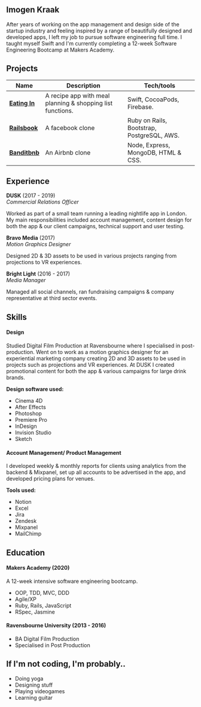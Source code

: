 ## Imogen Kraak

After years of working on the app management and design side of the startup industry and feeling inspired by a range of beautifully designed and developed apps, I left my job to pursue software engineering full time. I taught myself Swift and I'm currently completing a 12-week Software Engineering Bootcamp at Makers Academy.


## Projects

| Name                         | Description                                               | Tech/tools                  |
| ---------------------------- | ----------------------------------------------------------|-----------------------------|
| **[Eating In](https://github.com/imogen-k/Eating-In)**                | A recipe app with meal planning & shopping list functions.| Swift, CocoaPods, Firebase. |
| **[Railsbook](https://github.com/imogen-k/railsbook)**                | A facebook clone | Ruby on Rails, Bootstrap, PostgreSQL, AWS. |
| **[Banditbnb](https://github.com/imogen-k/Banditbnb)**                | An Airbnb clone  | Node, Express, MongoDB, HTML & CSS. |




## Experience 

**DUSK** (2017 - 2019)  
_Commercial Relations Officer_

Worked as part of a small team running a leading nightlife app in London. My main responsibilities included account management, content design for both the app & our client campaigns, technical support and user testing.

**Bravo Media** (2017)  
_Motion Graphics Designer_

Designed 2D & 3D assets to be used in various projects ranging from projections to VR experiences.

**Bright Light** (2016 - 2017)  
_Media Manager_

Managed all social channels, ran fundraising campaigns & company representative at third sector events.


## Skills

#### Design

Studied Digital Film Production at Ravensbourne where I specialised in post-production. Went on to work as a motion graphics designer for an experiential marketing company creating 2D and 3D assets to be used in projects such as projections and VR experiences. At DUSK I created promotional content for both the app & various campaigns for large drink brands.

**Design software used:**
- Cinema 4D
- After Effects
- Photoshop
- Premiere Pro
- InDesign
- Invision Studio
- Sketch

#### Account Management/ Product Management

I developed weekly & monthly reports for clients using analytics from the backend & Mixpanel, set up all accounts to be advertised in the app, and developed pricing plans for venues. 

**Tools used:**
- Notion
- Excel
- Jira
- Zendesk
- Mixpanel
- MailChimp


## Education

#### Makers Academy (2020)

A 12-week intensive software engineering bootcamp.

- OOP, TDD, MVC, DDD
- Agile/XP
- Ruby, Rails, JavaScript
- RSpec, Jasmine

#### Ravensbourne University (2013 - 2016)

- BA Digital Film Production
- Specialised in Post Production


## If I'm not coding, I'm probably..

- Doing yoga
- Designing stuff 
- Playing videogames
- Learning guitar
